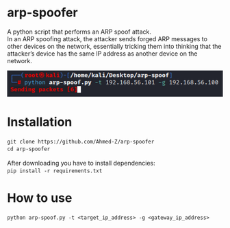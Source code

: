 # arp-spoofer

A python script that performs an ARP spoof attack.<br>
 In an ARP spoofing attack, the attacker sends forged ARP messages to other devices on the network, essentially tricking them into thinking that the attacker’s device has the same IP address as another device on the network.

<p align="center">
  <img src="https://raw.githubusercontent.com/Ahmed-Z/the-blog/gh-pages/assets/arp-spoofing.PNG" style="width:600px;"><br>
</p>

# Installation
`git clone https://github.com/Ahmed-Z/arp-spoofer`<br>
`cd arp-spoofer` <br><br>
After downloading you have to install dependencies:<br>
`pip install -r requirements.txt`

# How to use
`python arp-spoof.py -t <target_ip_address> -g <gateway_ip_address>`
